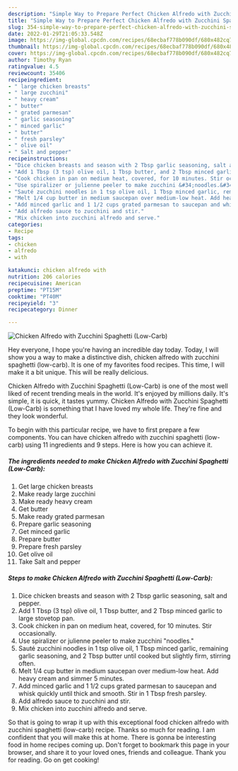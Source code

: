 ```yaml
---
description: "Simple Way to Prepare Perfect Chicken Alfredo with Zucchini Spaghetti (Low-Carb)"
title: "Simple Way to Prepare Perfect Chicken Alfredo with Zucchini Spaghetti (Low-Carb)"
slug: 354-simple-way-to-prepare-perfect-chicken-alfredo-with-zucchini-spaghetti-low-carb
date: 2022-01-29T21:05:33.548Z
image: https://img-global.cpcdn.com/recipes/68ecbaf778b090df/680x482cq70/chicken-alfredo-with-zucchini-spaghetti-low-carb-recipe-main-photo.jpg
thumbnail: https://img-global.cpcdn.com/recipes/68ecbaf778b090df/680x482cq70/chicken-alfredo-with-zucchini-spaghetti-low-carb-recipe-main-photo.jpg
cover: https://img-global.cpcdn.com/recipes/68ecbaf778b090df/680x482cq70/chicken-alfredo-with-zucchini-spaghetti-low-carb-recipe-main-photo.jpg
author: Timothy Ryan
ratingvalue: 4.5
reviewcount: 35406
recipeingredient:
- " large chicken breasts"
- " large zucchini"
- " heavy cream"
- " butter"
- " grated parmesan"
- " garlic seasoning"
- " minced garlic"
- " butter"
- " fresh parsley"
- " olive oil"
- " Salt and pepper"
recipeinstructions:
- "Dice chicken breasts and season with 2 Tbsp garlic seasoning, salt and pepper."
- "Add 1 Tbsp (3 tsp) olive oil, 1 Tbsp butter, and 2 Tbsp minced garlic to large stovetop pan."
- "Cook chicken in pan on medium heat, covered, for 10 minutes. Stir occasionally."
- "Use spiralizer or julienne peeler to make zucchini &#34;noodles.&#34;"
- "Sauté zucchini noodles in 1 tsp olive oil, 1 Tbsp minced garlic, remaining garlic seasoning, and 2 Tbsp butter until cooked but slightly firm, stirring often."
- "Melt 1/4 cup butter in medium saucepan over medium-low heat. Add heavy cream and simmer 5 minutes."
- "Add minced garlic and 1 1/2 cups grated parmesan to saucepan and whisk quickly until thick and smooth. Stir in 1 Tbsp fresh parsley."
- "Add alfredo sauce to zucchini and stir."
- "Mix chicken into zucchini alfredo and serve."
categories:
- Recipe
tags:
- chicken
- alfredo
- with

katakunci: chicken alfredo with 
nutrition: 206 calories
recipecuisine: American
preptime: "PT15M"
cooktime: "PT40M"
recipeyield: "3"
recipecategory: Dinner

---
```



![Chicken Alfredo with Zucchini Spaghetti (Low-Carb)](https://img-global.cpcdn.com/recipes/68ecbaf778b090df/680x482cq70/chicken-alfredo-with-zucchini-spaghetti-low-carb-recipe-main-photo.jpg)

Hey everyone, I hope you're having an incredible day today. Today, I will show you a way to make a distinctive dish, chicken alfredo with zucchini spaghetti (low-carb). It is one of my favorites food recipes. This time, I will make it a bit unique. This will be really delicious.



Chicken Alfredo with Zucchini Spaghetti (Low-Carb) is one of the most well liked of recent trending meals in the world. It's enjoyed by millions daily. It's simple, it is quick, it tastes yummy. Chicken Alfredo with Zucchini Spaghetti (Low-Carb) is something that I have loved my whole life. They're fine and they look wonderful.


To begin with this particular recipe, we have to first prepare a few components. You can have chicken alfredo with zucchini spaghetti (low-carb) using 11 ingredients and 9 steps. Here is how you can achieve it.

<!--inarticleads1-->

##### The ingredients needed to make Chicken Alfredo with Zucchini Spaghetti (Low-Carb):

1. Get  large chicken breasts
1. Make ready  large zucchini
1. Make ready  heavy cream
1. Get  butter
1. Make ready  grated parmesan
1. Prepare  garlic seasoning
1. Get  minced garlic
1. Prepare  butter
1. Prepare  fresh parsley
1. Get  olive oil
1. Take  Salt and pepper




<!--inarticleads2-->

##### Steps to make Chicken Alfredo with Zucchini Spaghetti (Low-Carb):

1. Dice chicken breasts and season with 2 Tbsp garlic seasoning, salt and pepper.
1. Add 1 Tbsp (3 tsp) olive oil, 1 Tbsp butter, and 2 Tbsp minced garlic to large stovetop pan.
1. Cook chicken in pan on medium heat, covered, for 10 minutes. Stir occasionally.
1. Use spiralizer or julienne peeler to make zucchini &#34;noodles.&#34;
1. Sauté zucchini noodles in 1 tsp olive oil, 1 Tbsp minced garlic, remaining garlic seasoning, and 2 Tbsp butter until cooked but slightly firm, stirring often.
1. Melt 1/4 cup butter in medium saucepan over medium-low heat. Add heavy cream and simmer 5 minutes.
1. Add minced garlic and 1 1/2 cups grated parmesan to saucepan and whisk quickly until thick and smooth. Stir in 1 Tbsp fresh parsley.
1. Add alfredo sauce to zucchini and stir.
1. Mix chicken into zucchini alfredo and serve.




So that is going to wrap it up with this exceptional food chicken alfredo with zucchini spaghetti (low-carb) recipe. Thanks so much for reading. I am confident that you will make this at home. There is gonna be interesting food in home recipes coming up. Don't forget to bookmark this page in your browser, and share it to your loved ones, friends and colleague. Thank you for reading. Go on get cooking!
